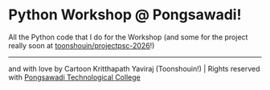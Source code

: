 # Python Workshop @ Pongsawadi!
All the Python code that I do for the Workshop (and some for the project really soon at [toonshouin/projectpsc-2026](https://github.com/toonshouin/projectpsc-2026)!)

---
and with love by Cartoon Kritthapath Yaviraj (Toonshouin!) | Rights reserved with [Pongsawadi Technological College](https://www.pongsawadi.ac.th)

